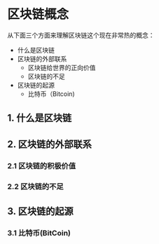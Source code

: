 # 区块链概念
从下面三个方面来理解区块链这个现在非常热的概念：
* 什么是区块链
* 区块链的外部联系
  * 区块链给世界的正向价值
  * 区块链的不足
* 区块链的起源
  * 比特币（Bitcoin)

## 1. 什么是区块链

## 2. 区块链的外部联系
  ### 2.1 区块链的积极价值
  ### 2.2 区块链的不足

## 3. 区块链的起源
  ### 3.1 比特币(BitCoin)
